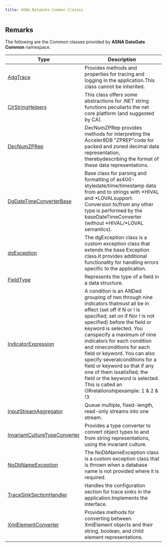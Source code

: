 ```yaml
---
title: ASNA.DataGate.Common Classes
---
```


## Remarks

The following are the Common classes provided by **ASNA DataGate Common** namespace.

| Type | Description |
| --- | --- |
| [AdgTrace](/reference/datagate/datagate-common/adg-trace.html) | Provides methods and properties for tracing and logging in the application.This class cannot be inherited. |
| [ClrStringHelpers](/reference/datagate/datagate-common/clr-string-helpers.html) | This class offers some abstractions for .NET string functions peculiarto the net core platform (and suggested by CA). |
| [DecNumZPRep](/reference/datagate/datagate-common/dec-num-zp-rep.html) | DecNumZPRep provides methods for interpreting the Acceler8DB "ZPREP"code for packed and zoned decimal data representation, therebydescribing the format of these data representations. |
| [DgDateTimeConverterBase](/reference/datagate/datagate-common/dg-date-time-converter-base.html) | Base class for parsing and formatting of as400-styledate/time/timestamp data from and to strings with *HIVAL and *LOVALsupport.  Conversion to/from any other type is performed by the baseDateTimeConverter (without *HIVAL/*LOVAL semantics). |
| [dgException](/reference/datagate/datagate-common/dg-exception.html) | The dgException class is a custom exception class that extends the base Exception class.It provides additional functionality for handling errors specific to the application. |
| [FieldType](/reference/datagate/datagate-common/field-type.html) | Represents the type of a field in a data structure. |
| [IndicatorExpression](/reference/datagate/datagate-common/indicator-expression.html) | A condition is an ANDed grouping of two through nine indicators thatmust all be in effect (set off if N or ! is specified; set on if Nor ! is not specified) before the field or keyword is selected. You canspecify a maximum of nine indicators for each condition and nineconditions for each field or keyword. You can also specify severalconditions for a field or keyword so that if any one of them issatisfied, the field or the keyword is selected. This is called an ORrelationshipexample: 1 & 2 & !3 | 44 & 55 | 60 |
| [InputStreamAggregator](/reference/datagate/datagate-common/input-stream-aggregator.html) | Queue multiple, fixed-length, read-only streams into one stream. |
| [InvariantCultureTypeConverter](/reference/datagate/datagate-common/invariant-culture-type-converter.html) | Provides a type converter to convert object types to and from string representations, using the invariant culture. |
| [NoDbNameException](/reference/datagate/datagate-common/no-db-name-exception.html) | The NoDbNameException class is a custom exception class that is thrown when a database name is not provided where it is required. |
| [TraceSinkSectionHandler](/reference/datagate/datagate-common/trace-sink-section-handler.html) | Handles the configuration section for trace sinks in the application.Implements the  interface. |
| [XmlElementConverter](/reference/datagate/datagate-common/xml-element-converter.html) | Provides methods for converting between XmlElement objects and their string, boolean, and child element representations. |
